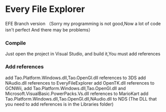 Every File Explorer
===================
EFE Branch version （Sorry my programming is not good,Now a lot of code isn't perfect And there may be problems）

<h3>Compile</h3>
Just open the project in Visual Studio, and build it,You must add references
<h3>Add references</h3>
add Tao.Platform.Windows.dll,Tao.OpenGl.dll references to 3DS
add NAudio.dll references to EveryFileExplorer
add OpenTK.dll references to GCNWii,
add Tao.Platform.Windows.dll,Tao.OpenGl.dll and Microsoft.VisualBasic.PowerPacks.Vs.dll references to MarioKart
add Tao.Platform.Windows.dll,Tao.OpenGl.dll,NAudio.dll to NDS
(The DLL that you need to add references is in the Libraries folder)
